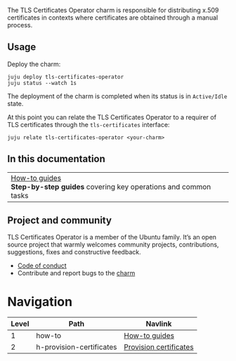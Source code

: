 The TLS Certificates Operator charm is responsible for distributing x.509 certificates in contexts where certificates are obtained through a manual process.

## Usage
Deploy the charm:
```shell
juju deploy tls-certificates-operator
juju status --watch 1s
```
The deployment of the charm is completed when its status is in `Active/Idle` state.

At this point you can relate the TLS Certificates Operator to a requirer of TLS certificates through the `tls-certificates` interface:
```shell
juju relate tls-certificates-operator <your-charm>
```

## In this documentation

|                                                                                                                                                          |
|----------------------------------------------------------------------------------------------------------------------------------------------------------|
| [How-to guides](/t/tls-certificates-operator-how-to-provision-certificates/11612) </br> **Step-by-step guides** covering key operations and common tasks |

## Project and community

TLS Certificates Operator is a member of the Ubuntu family. It’s an open source project that warmly welcomes community projects, contributions, suggestions, fixes and constructive feedback.

* [Code of conduct](https://ubuntu.com/community/ethos/code-of-conduct)
* Contribute and report bugs to the [charm](https://github.com/canonical/tls-certificates-operator)

# Navigation
| Level | Path                     | Navlink                                                                                    |
|-------|--------------------------|--------------------------------------------------------------------------------------------|
| 1     | how-to                   | [How-to guides]()                                                                          |
| 2     | h-provision-certificates | [Provision certificates](/t/tls-certificates-operator-how-to-provision-certificates/11612) |